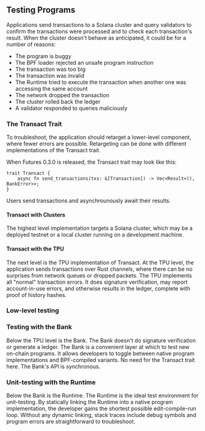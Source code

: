 ## Testing Programs

Applications send transactions to a Solana cluster and query validators to
confirm the transactions were processed and to check each transaction's result.
When the cluster doesn't behave as anticipated, it could be for a number of
reasons:

* The program is buggy
* The BPF loader rejected an unsafe program instruction
* The transaction was too big
* The transaction was invalid
* The Runtime tried to execute the transaction when another one was accessing
  the same account
* The network dropped the transaction
* The cluster rolled back the ledger
* A validator responded to queries maliciously

### The Transact Trait

To troubleshoot, the application should retarget a lower-level component, where
fewer errors are possible. Retargeting can be done with different
implementations of the Transact trait.

When Futures 0.3.0 is released, the Transact trait may look like this:

```rust,ignore
trait Transact {
    async fn send_transactions(txs: &[Transaction]) -> Vec<Result<(), BankError>>;
}
```

Users send transactions and asynchrounously await their results.

#### Transact with Clusters

The highest level implementation targets a Solana cluster, which may be a
deployed testnet or a local cluster running on a development machine.

#### Transact with the TPU

The next level is the TPU implementation of Transact. At the TPU level, the
application sends transactions over Rust channels, where there can be no
surprises from network queues or dropped packets. The TPU implements all
"normal" transaction errors. It does signature verification, may report
account-in-use errors, and otherwise results in the ledger, complete with proof
of history hashes.

### Low-level testing

### Testing with the Bank

Below the TPU level is the Bank. The Bank doesn't do signature verification or
generate a ledger. The Bank is a convenient layer at which to test new on-chain
programs. It allows developers to toggle between native program implementations
and BPF-compiled variants. No need for the Transact trait here. The Bank's API
is synchronous.

### Unit-testing with the Runtime

Below the Bank is the Runtime. The Runtime is the ideal test environment for
unit-testing. By statically linking the Runtime into a native program
implementation, the developer gains the shortest possible edit-compile-run
loop. Without any dynamic linking, stack traces include debug symbols and
program errors are straightforward to troubleshoot.
